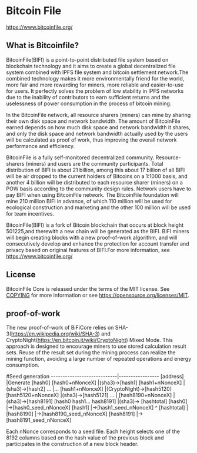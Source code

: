 Bitcoin File
===============

https://www.bitcoinfile.org/

What is Bitcoinfile?
----------------

BitcoinFile(BIFI) is a point-to-point distributed file system based on blockchain technology and it 
aims to create a global decentralized file system combined with IPFS file system and bitcoin settlement 
network.The combined technology makes it more environmentally friend for the world, more fair and more 
rewarding for miners, more reliable and easier-to-use for users. It perfectly solves the problem of low 
stability in IPFS networks due to the inability of contributors to earn sufficient returns and the 
uselessness of power consumption in the process of bitcoin mining.


In the BitcoinFile network, all resource sharers (miners) can mine by sharing their own disk space and 
network bandwidth. The amount of BitcoinFile earned depends on how much disk space and network bandwidth 
it shares, and only the disk space and network bandwidth actually used by the users will be calculated 
as proof of work, thus improving the overall network performance and efficiency.


BitcoinFile is a fully self-monitored decentralized community. Resource-sharers (miners) and users are 
the community participants. Total distribution of BIFI is about 21 billion, among this about 17 billion 
of all BIFI will be air dropped to the current holders of Bitcoins on a 1:1000 basis, and another 4 billion 
will be distributed to each resource sharer (miners) on a POW basis according to the community design rules. 
Network users have to pay BIFI when using BitcoinFile network. The BitcoinFile foundation will mine 210 million 
BIFI in advance, of which 110 million will be used for ecological construction and marketing and the other 
100 million will be used for team incentives.


BitcoinFile(BIFI) is a fork of Bitcoin blockchain that occurs at block height 501225,and therewith a new 
chain will be generated as the BIFI. BIFI miners will begin creating blocks with a new proof-of-work 
algorithm, and will consecutively develop and enhance the protection for account transfer and privacy 
based on original features of BIFI.For more information, see https://www.bitcoinfile.org/

License
-------

BitcoinFile Core is released under the terms of the MIT license. See [COPYING](COPYING) for more
information or see https://opensource.org/licenses/MIT.

proof-of-work
-------
The new proof-of-work of BiFiCore relies on SHA-3(https://en.wikipedia.org/wiki/SHA-3) and 
CryptoNight(https://en.bitcoin.it/wiki/CryptoNight) Mixed Mode. This approach is designed to 
encourage miners to use stored calculation result sets. Reuse of the result set during the 
mining process can realize the mining function, avoiding a large number of repeated operations 
and energy consumption.

#Seed generation
----------------------------|-----------------
[address]                   |Generate [hash0]
[hash0+nNonceX]             |(sha3)->[hash1]
[hash1+nNonceX]             |(sha3)->[hash2]
...                         |... 
[hash1+nNonceX]             |(CryptoNight)->[hash5120]
[hash5120+nNonceX]          |(sha3)->[hash5121]
...                         |
[hash8190+nNonceX]          |(sha3)->[hash8191]
[hash0 hash1... hash8191]   |(sha3)-> [hashtotal]
[hash0]                     |->[hash0_seed_nNonceX]
[hash1]			                |->[hash1_seed_nNonceX]
          ^ [hashtotal]     |           
[hash8190]		              |->[hash8190_seed_nNonceX]
[hash8191]                  |->[hash8191_seed_nNonceX]

Each nNonce corresponds to a seed file. Each height selects 
one of the 8192 columns based on the hash value of the previous 
block and participates in the construction of a new block header.
